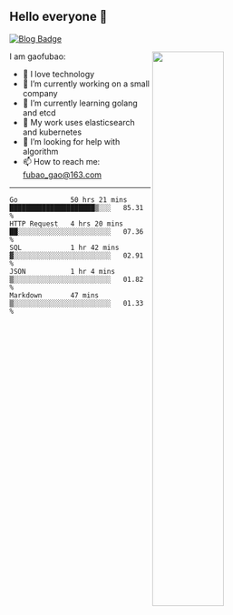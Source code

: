 ## Hello everyone 👋

[![Blog Badge](https://img.shields.io/badge/blog-60k+%20pageview-brightgreen)](https://www.jianshu.com/u/d777ec56a358)

<img align="right" width="50%" src="https://github-readme-stats.vercel.app/api?username=gaofubao&theme=onedark">

I am gaofubao:

- 🔭 I love technology
- 🌱 I’m currently working on a small company
- 👯 I’m currently learning golang and etcd
- 💬 My work uses elasticsearch and kubernetes
- 🤔 I’m looking for help with algorithm
- 📫 How to reach me: fubao_gao@163.com

---


<!--START_SECTION:waka-->
```text
Go             50 hrs 21 mins  █████████████████████▒░░░   85.31 % 
HTTP Request   4 hrs 20 mins   ██░░░░░░░░░░░░░░░░░░░░░░░   07.36 % 
SQL            1 hr 42 mins    ▓░░░░░░░░░░░░░░░░░░░░░░░░   02.91 % 
JSON           1 hr 4 mins     ▒░░░░░░░░░░░░░░░░░░░░░░░░   01.82 % 
Markdown       47 mins         ▒░░░░░░░░░░░░░░░░░░░░░░░░   01.33 % 
```
<!--END_SECTION:waka-->
